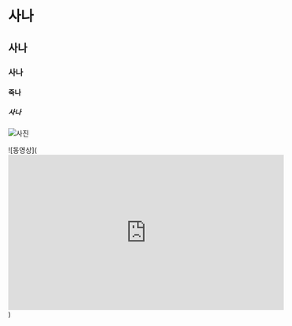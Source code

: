 # 사나
## 사나
### 사나
#### 죽나
##### 사나
![사진](https://namu.moe/file/%ED%8C%8C%EC%9D%BC%3AIMGL2714.jpg)

![동영상](<iframe width="560" height="315" src="https://www.youtube.com/embed/a11uyTLUA-g" frameborder="0" allowfullscreen></iframe>)

